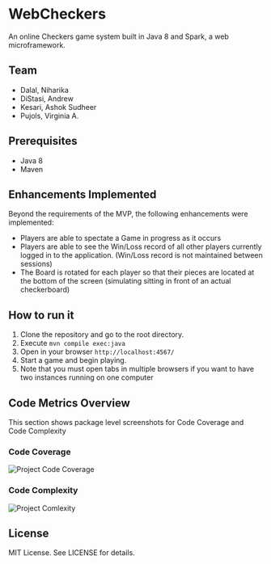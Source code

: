 # WebCheckers

An online Checkers game system built in Java 8 and Spark, a web microframework.

## Team

- Dalal, Niharika
- DiStasi, Andrew
- Kesari, Ashok Sudheer
- Pujols, Virginia A.



## Prerequisites

- Java 8
- Maven

## Enhancements Implemented
Beyond the requirements of the MVP, the following enhancements were implemented:
- Players are able to spectate a Game in progress as it occurs
- Players are able to see the Win/Loss record of all other players currently logged in to the application.  (Win/Loss record is not maintained between sessions)
- The Board is rotated for each player so that their pieces are located at the bottom of the screen (simulating sitting in front of an actual checkerboard)

## How to run it

1. Clone the repository and go to the root directory.
2. Execute `mvn compile exec:java`
3. Open in your browser `http://localhost:4567/`
4. Start a game and begin playing.
5. Note that you must open tabs in multiple browsers if you want to have two instances running on one computer

## Code Metrics Overview
This section shows package level screenshots for Code Coverage and Code Complexity

### Code Coverage
![Project Code Coverage](http://andydistasi.com/dev/610Models/610CodeCoverage.PNG)

### Code Complexity
![Project Comlexity](http://andydistasi.com/dev/610Models/610PackageComplexity.PNG)


## License
MIT License.
See LICENSE for details.
